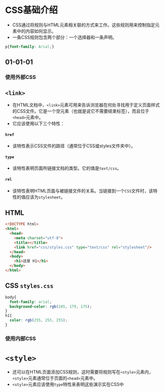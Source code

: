 # CSS基础介绍

* CSS通过将规则与HTML元素相关联的方式来工作。这些规则用来控制指定元素中的内容如何显示。
* 一条CSS规则包含两个部分：一个选择器和一条声明。

```CSS
p{font-family: Arial;}
```
## 01-01-01
### 使用外部CSS

## `<link>`

* 在HTML文档中，`<link>`元素可用来告诉浏览器在何处寻找用于定义页面样式的CSS文件。它是一个空元素（也就是说它不需要结束标签），而且位于`<head>`元素中。
* 它应该使用以下三个特性：

#### `href`

* 该特性表示CSS文件的路径（通常位于CSS或styles文件夹中）。

#### `type`

* 该特性表明页面所链接文档的类型。它的值是`text/css`。

#### `rel`

* 该特性表明HTML页面与被链接文件的关系。当链接到一个`CSS`文件时，该特性的值应该为`stylesheet`。

## HTML

```HTML
<!DOCTYPE html>
<html>
  <head>
    <meta charset="utf-8">
    <title></title>
    <link href="css/styles.css" type="text/css" rel="stylesheet"/>
  </head>
  <body>
    <h1>这是 H1</h1>
  </body>
</html>
```

## CSS `styles.css`

```CSS
body{
  font-family: arial;
  background-color: rgb(185, 179, 175);
}
h1{
  color: rgb(255, 255, 255);
}
```

### 使用内部CSS

# `<style>`

* 还可以在HTML页面添加CSS规则，这时需要将规则写在`<style>`元素内，`<style>`元素通常位于页面的`<head>`元素中。
* `<style>`元素应该使用`type`特性来表明这些演示实在CSS中
